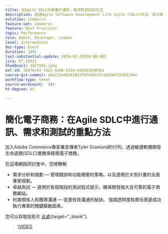 ```yaml
---
title: 在Agile SDLC中著重於通訊、需求和測試的方法
description: 透過Agile Software Development Life Cycle (SDLC)作法，深入探討簡化電子商務。  瞭解需求分析和規劃、管理錯誤和功能積壓的策略、大型計畫的專案規劃、適用於各個階段的測試程式的提示，以確保開發強大且可靠的電子商務網站，以及促進有效溝通的提示。 強調透明度和責任感是成功執行專案的關鍵驅動因素。您可以在此處存取投影片。
solution: Commerce
feature-set: Commerce
feature: Best Practices
topic: Performance
role: Admin, Developer, Leader
level: Intermediate
doc-type: Event
duration: 3491
last-substantial-update: 2024-02-29T00:00:00Z
jira: KT-15011
thumbnail: 3427501.jpeg
exl-id: 2bb76c43-fda5-4ebb-832e-4ab54166076a
source-git-commit: a0a222e6636182df97d49c5fce629bf25381394c
workflow-type: tm+mt
source-wordcount: '181'
ht-degree: 0%

---
```


# 簡化電子商務：在Agile SDLC中進行通訊、需求和測試的重點方法

加入Adobe Commerce專家兼宣傳者Tyler Granlund的行列，透過敏捷軟體開發生命週期(SDLC)實務來精簡電子商務。

在這場網路研討會中，您將瞭解

* 需求分析和規劃 — 管理錯誤和功能積壓的策略，以及適用於大型計畫的全面專案規劃。
* 卓越測試 — 適用於各個階段的測試程式提示，確保開發強大且可靠的電子商務網站。
* 利害關係人和團隊溝通 — 促進有效溝通的秘訣。 強調透明度和責任感是成功執行專案的關鍵驅動因素。

您可以存取投影片 [此處](../../assets/commerce/agile-sldc-slides.pdf){target="_blank"}.

>[!VIDEO](https://video.tv.adobe.com/v/3427501/?learn=on)
